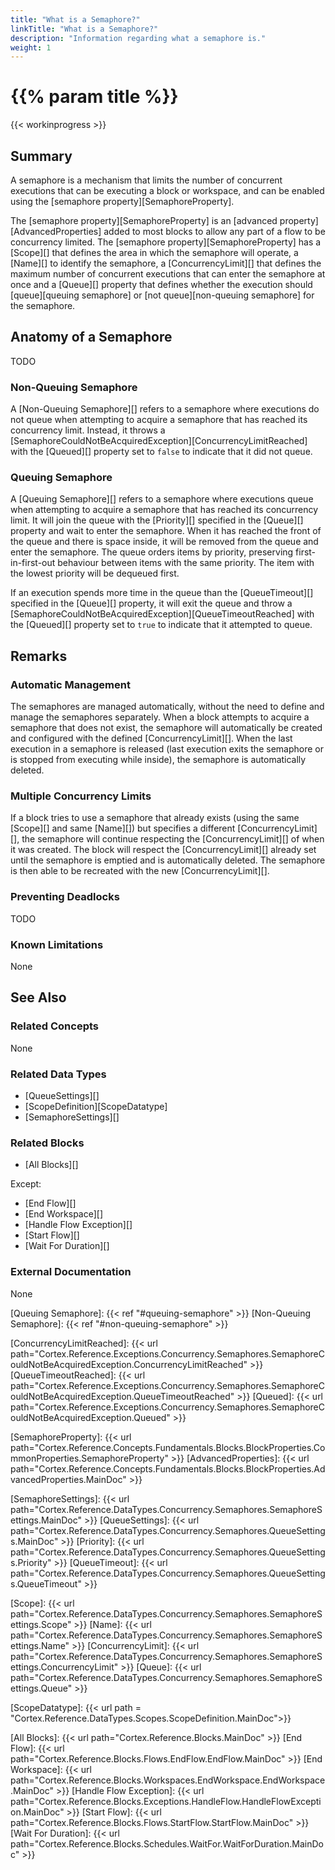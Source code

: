 ```yaml
---
title: "What is a Semaphore?"
linkTitle: "What is a Semaphore?"
description: "Information regarding what a semaphore is."
weight: 1
---
```


# {{% param title %}}

{{< workinprogress >}}

## Summary

A semaphore is a mechanism that limits the number of concurrent executions that can be executing a block or workspace, and can be enabled using the [semaphore property][SemaphoreProperty].

The [semaphore property][SemaphoreProperty] is an [advanced property][AdvancedProperties] added to most blocks to allow any part of a flow to be concurrency limited. The [semaphore property][SemaphoreProperty] has a [Scope][] that defines the area in which the semaphore will operate, a [Name][] to identify the semaphore, a [ConcurrencyLimit][] that defines the maximum number of concurrent executions that can enter the semaphore at once and a [Queue][] property that defines whether the execution should [queue][queuing semaphore] or [not queue][non-queuing semaphore] for the semaphore.

## Anatomy of a Semaphore

TODO

### Non-Queuing Semaphore

A [Non-Queuing Semaphore][] refers to a semaphore where executions do not queue when attempting to acquire a semaphore that has reached its concurrency limit. Instead, it throws a [SemaphoreCouldNotBeAcquiredException][ConcurrencyLimitReached] with the [Queued][] property set to `false` to indicate that it did not queue.

### Queuing Semaphore

A [Queuing Semaphore][] refers to a semaphore where executions queue when attempting to acquire a semaphore that has reached its concurrency limit. It will join the queue with the [Priority][] specified in the [Queue][] property and wait to enter the semaphore. When it has reached the front of the queue and there is space inside, it will be removed from the queue and enter the semaphore. The queue orders items by priority, preserving first-in-first-out behaviour between items with the same priority. The item with the lowest priority will be dequeued first.

If an execution spends more time in the queue than the [QueueTimeout][] specified in the [Queue][] property, it will exit the queue and throw a [SemaphoreCouldNotBeAcquiredException][QueueTimeoutReached] with the [Queued][] property set to `true` to indicate that it attempted to queue.

## Remarks

### Automatic Management

The semaphores are managed automatically, without the need to define and manage the semaphores separately. When a block attempts to acquire a semaphore that does not exist, the semaphore will automatically be created and configured with the defined [ConcurrencyLimit][]. When the last execution in a semaphore is released (last execution exits the semaphore or is stopped from executing while inside), the semaphore is automatically deleted.

### Multiple Concurrency Limits

If a block tries to use a semaphore that already exists (using the same [Scope][] and same [Name][]) but specifies a different [ConcurrencyLimit][], the semaphore will continue respecting the [ConcurrencyLimit][] of when it was created. The block will respect the [ConcurrencyLimit][] already set until the semaphore is emptied and is automatically deleted. The semaphore is then able to be recreated with the new [ConcurrencyLimit][].

### Preventing Deadlocks

TODO

### Known Limitations

None

## See Also

### Related Concepts

None

### Related Data Types

- [QueueSettings][]
- [ScopeDefinition][ScopeDatatype]
- [SemaphoreSettings][]

### Related Blocks

- [All Blocks][]

Except:

- [End Flow][]
- [End Workspace][]
- [Handle Flow Exception][]
- [Start Flow][]
- [Wait For Duration][]

### External Documentation

None

[Queuing Semaphore]: {{< ref "#queuing-semaphore" >}}
[Non-Queuing Semaphore]: {{< ref "#non-queuing-semaphore" >}}

[ConcurrencyLimitReached]: {{< url path="Cortex.Reference.Exceptions.Concurrency.Semaphores.SemaphoreCouldNotBeAcquiredException.ConcurrencyLimitReached" >}}
[QueueTimeoutReached]: {{< url path="Cortex.Reference.Exceptions.Concurrency.Semaphores.SemaphoreCouldNotBeAcquiredException.QueueTimeoutReached" >}}
[Queued]: {{< url path="Cortex.Reference.Exceptions.Concurrency.Semaphores.SemaphoreCouldNotBeAcquiredException.Queued" >}}

[SemaphoreProperty]: {{< url path="Cortex.Reference.Concepts.Fundamentals.Blocks.BlockProperties.CommonProperties.SemaphoreProperty" >}}
[AdvancedProperties]: {{< url path="Cortex.Reference.Concepts.Fundamentals.Blocks.BlockProperties.AdvancedProperties.MainDoc" >}}

[SemaphoreSettings]: {{< url path="Cortex.Reference.DataTypes.Concurrency.Semaphores.SemaphoreSettings.MainDoc" >}}
[QueueSettings]: {{< url path="Cortex.Reference.DataTypes.Concurrency.Semaphores.QueueSettings.MainDoc" >}}
[Priority]: {{< url path="Cortex.Reference.DataTypes.Concurrency.Semaphores.QueueSettings.Priority" >}}
[QueueTimeout]: {{< url path="Cortex.Reference.DataTypes.Concurrency.Semaphores.QueueSettings.QueueTimeout" >}}

[Scope]: {{< url path="Cortex.Reference.DataTypes.Concurrency.Semaphores.SemaphoreSettings.Scope" >}}
[Name]: {{< url path="Cortex.Reference.DataTypes.Concurrency.Semaphores.SemaphoreSettings.Name" >}}
[ConcurrencyLimit]: {{< url path="Cortex.Reference.DataTypes.Concurrency.Semaphores.SemaphoreSettings.ConcurrencyLimit" >}}
[Queue]: {{< url path="Cortex.Reference.DataTypes.Concurrency.Semaphores.SemaphoreSettings.Queue" >}}

[ScopeDatatype]: {{< url path = "Cortex.Reference.DataTypes.Scopes.ScopeDefinition.MainDoc">}}

[All Blocks]: {{< url path="Cortex.Reference.Blocks.MainDoc" >}}
[End Flow]: {{< url path="Cortex.Reference.Blocks.Flows.EndFlow.EndFlow.MainDoc" >}}
[End Workspace]: {{< url path="Cortex.Reference.Blocks.Workspaces.EndWorkspace.EndWorkspace.MainDoc" >}}
[Handle Flow Exception]: {{< url path="Cortex.Reference.Blocks.Exceptions.HandleFlow.HandleFlowException.MainDoc" >}}
[Start Flow]: {{< url path="Cortex.Reference.Blocks.Flows.StartFlow.StartFlow.MainDoc" >}}
[Wait For Duration]: {{< url path="Cortex.Reference.Blocks.Schedules.WaitFor.WaitForDuration.MainDoc" >}}
